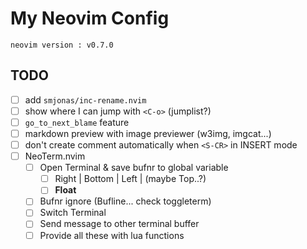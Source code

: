 # My Neovim Config

```
neovim version : v0.7.0
```

## TODO

- [ ] add `smjonas/inc-rename.nvim`
- [ ] show where I can jump with `<C-o>` (jumplist?)
- [ ] `go_to_next_blame` feature
- [ ] markdown preview with image previewer (w3img, imgcat...)
- [ ] don't create comment automatically when `<S-CR>` in INSERT mode
- [ ] NeoTerm.nvim
  - [ ] Open Terminal & save bufnr to global variable
    - [ ] Right | Bottom | Left | (maybe Top..?)
    - [ ] **Float**
  - [ ] Bufnr ignore (Bufline... check toggleterm)
  - [ ] Switch Terminal
  - [ ] Send message to other terminal buffer
  - [ ] Provide all these with lua functions

